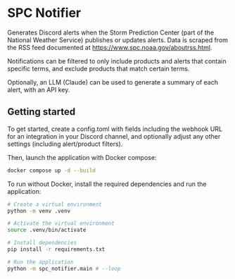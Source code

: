 # SPC Notifier

Generates Discord alerts when the Storm Prediction Center (part of the National Weather Service) publishes or updates alerts.  Data is scraped from the RSS feed documented at https://www.spc.noaa.gov/aboutrss.html.

Notifications can be filtered to only include products and alerts that contain specific terms, and exclude products that match certain terms.

Optionally, an LLM (Claude) can be used to generate a summary of each alert, with an API key.

## Getting started

To get started, create a config.toml with fields including the webhook URL for an integration in your Discord channel, and optionally adjust any other settings (including alert/product filters).

Then, launch the application with Docker compose:
```bash
docker compose up -d --build
```

To run without Docker, install the required dependencies and run the application:
```bash
# Create a virtual environment
python -m venv .venv

# Activate the virtual environment
source .venv/bin/activate

# Install dependencies
pip install -r requirements.txt

# Run the application
python -m spc_notifier.main # --loop
```
